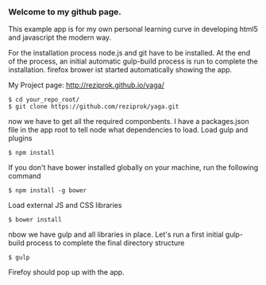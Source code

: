 ### Welcome to my github page.
This example app is for my own personal learning curve in developing html5 and javascript the modern way.
  
For the installation process node.js and git have to be installed. At the end of the process, an initial automatic gulp-build process is run to complete the installation. firefox brower ist started automatically showing the app.
  
My Project page: http://reziprok.github.io/yaga/
  
``` 
$ cd your_repo_root/
$ git clone https://github.com/reziprok/yaga.git
```
  
now we have to get all the required componbents. I have a packages.json file in the app root to tell node what dependencies to load.
Load gulp and plugins
```  
$ npm install
```  
  
If you don't have bower installed globally on your machine, run the following command
```  
$ npm install -g bower
``` 
  
Load external JS and CSS libraries  
```  
$ bower install
``` 
  
nbow we have gulp and all libraries in place. Let's run a first initial gulp-build process to complete the final directory structure
```  
$ gulp
``` 
Firefoy should pop up with the app.  
